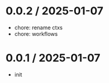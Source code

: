 
0.0.2 / 2025-01-07
==================

* chore: rename ctxs
* chore: workflows

0.0.1 / 2025-01-07
==================

* init
